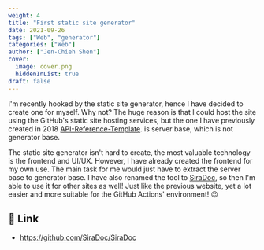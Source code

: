 ```yaml
---
weight: 4
title: "First static site generator"
date: 2021-09-26
tags: ["Web", "generator"]
categories: ["Web"]
author: ["Jen-Chieh Shen"]
cover:
  image: cover.png
  hiddenInList: true
draft: false
---
```


I'm recently hooked by the static site generator, hence I have decided to create
one for myself. Why not? The huge reason is that I could host the site using
the GitHub's static site hosting services, but the one I have previously created
in 2018 [API-Reference-Template](https://jcs090218.github.io/blog/2018/11/12/Legacy%20-%20%E8%88%8A%E6%96%87/API-Reference-Template%20-%20API%E5%8F%83%E8%80%83%E6%A8%A1%E6%9D%BF/).
is server base, which is not generator base. 

<!-- more -->

The static site generator isn't hard to create, the most valuable technology
is the frontend and UI/UX. However, I have already created the frontend for
my own use. The main task for me would just have to extract the server base
to generator base. I have also renamed the tool to [SiraDoc](https://github.com/SiraDoc/SiraDoc),
so then I'm able to use it for other sites as well! Just like the previous
website, yet a lot easier and more suitable for the GitHub Actions' environment!
😉

## 🔗 Link

* https://github.com/SiraDoc/SiraDoc
